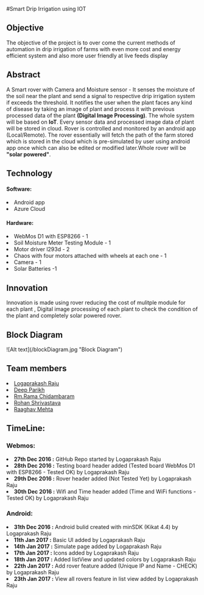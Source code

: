 #Smart Drip Irrigation using IOT 

<h2>Objective</h2>
   <p>The objective of the project is to over come the current methods of automation in drip irrigation of farms with even more cost and energy efficient system and also more user friendly at live feeds display</p>
   
<h2>Abstract</h2>
   <p>A Smart rover with Camera and Moisture sensor - It senses the moisture of the soil near the plant and send a signal to respective drip irrigation system if exceeds the threshold. It notifies the user when the plant faces any kind of disease by taking an image of plant and process it with previous processed data of the plant <b>(Digital Image Processing)</b>. The whole system will be based on <b>IoT</b>. Every sensor data and processed image data of plant will be stored in cloud. Rover is controlled and monitored by an android app (Local/Remote). The rover essentially will fetch the path of the farm stored which is stored in the cloud which is pre-simulated by user using android app once which can also be edited or modified later.Whole rover will be <b>"solar powered"</b>.</p>
   
<h2>Technology</h2>

<h4>Software:</h4>
  <li>Android app
  <li>Azure Cloud 
  
<h4>Hardware:</h4>
  <li>WebMos D1 with ESP8266 - 1
  <li>Soil Moisture Meter Testing Module - 1
  <li>Motor driver l293d - 2
  <li>Chaos with four motors attached with wheels at each one - 1
  <li>Camera - 1
  <li>Solar Batteries -1
  
<h2>Innovation</h2>
   <p>Innovation is made using rover reducing the cost of mulitple module for each plant , Digital image processing of each plant to check the condition of the plant and completely solar powered rover.</p>
   
 <h2>Block Diagram</h2>
 ![Alt text](/blockDiagram.jpg "Block Diagram")
 
<h2>Team members</h2>
<li><a href="https://github.com/logaprakash" target="_blank">Logaprakash Raju</a>
<li><a href="#" target="_blank">Deep Parikh</a>
<li><a href="#" target="_blank">Rm.Rama Chidambaram</a>
<li><a href="#" target="_blank">Rohan Shrivastava</a>
<li><a href="https://github.com/raaghavmehta" target="_blank">Raaghav Mehta</a>

<h2>TimeLine:</h2>
<h3>Webmos:</h3>
<b><li> 27th Dec 2016 :</b> GitHub Repo started by Logaprakash Raju
<b><li> 28th Dec 2016 :</b> Testing board header added (Tested board WebMos D1 with ESP8266 - Tested OK) by Logaprakash Raju
<b><li> 29th Dec 2016 :</b> Rover header added (Not Tested Yet) by Logaprakash Raju
<b><li> 30th Dec 2016 :</b> Wifi and Time header added (Time and WiFi functions - Tested OK) by Logaprakash Raju

<h3>Android:</h3>
<b><li> 31th Dec 2016 :</b> Android bulid created with minSDK (Kikat 4.4) by Logaprakash Raju
<b><li> 11th Jan 2017 :</b> Basic UI added by Logaprakash Raju
<b><li> 14th Jan 2017 :</b> Simulate page added by Logaprakash Raju
<b><li> 17th Jan 2017 :</b> Icons added by Logaprakash Raju
<b><li> 18th Jan 2017 :</b> Added listView and updated colors by Logaprakash Raju
<b><li> 22th Jan 2017 :</b> Add rover feature added (Unique IP and Name - CHECK) by Logaprakash Raju
<b><li> 23th Jan 2017 :</b> View all rovers feature in list view added by Logaprakash Raju
